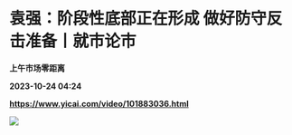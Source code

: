 # 袁强：阶段性底部正在形成 做好防守反击准备丨就市论市
**上午市场零距离**

**2023-10-24 04:24**

**https://www.yicai.com/video/101883036.html**

![](http://imgcdn.yicai.com/vms-new/2023/10/450d860f-872f-4cfe-8666-1739736e36c2_BXGd.jpg)